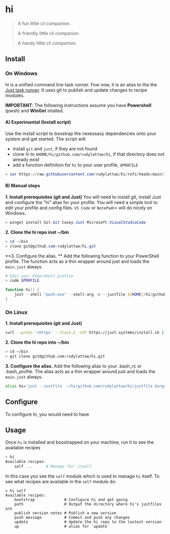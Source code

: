 # hi
> A fun little cli companion.
>
> A friendly little cli companion.
> 
> A handy little cli companion.

## Install
### On Windows
hi is a unified command line task runner. Fow now, it is an alias to the the [Just task runner](https://just.systems). It uses git to publish and update changes to recipe modules. 

**IMPORTANT**: The following instructions assume you have **Powershell** (pwsh) and **WinGet** intalled.

#### A) Experimental (Install script)
Use the install script to boostrap the nexessasy dependencies onto your system and get started. The script will:
- install `git` and `just`, if they are not found
- clone hi to `$HOME/hi/github.com/rudylattae/hi`, if that directory does not already exist
- add a function definition for `hi` to your user profile, `$PROFILE`
```powershell
> iwr https://raw.githubusercontent.com/rudylattae/hi/refs/heads/main/install.ps1 -useb | iex
```

#### B) Manual steps
**1. Install prerequisites (git and Just)**
You will need to install git, install Just and configure the "hi" alias for your profile. You will need a simple tool to edit your profile and config files.  `VS Code`  or `NotePad++` will do nicely on Windows.
```powershell
> winget install Git.Git Casey.Just Microsoft.VisualStudioCode
```

**2. Clone the hi repo inot ~/bin**
```powershell
> cd ~/bin
> clone git@github.com:rudylattae/hi.git
```

**3. Configure the alias. **
Add the following function to your PowerShell profile. The function acts as a thin wrapper around just and loads the `main.just` always.

```powershell
# Edit your PowerShell profile
> code $PROFILE
```

```powershell
function hi() {
    just --shell "pwsh.exe" --shell-arg -c --justfile ${HOME}/hi/github.com/rudylattae/hi/justfile $args
}
```

### On Linux
**1. Install prerequisites (git and Just)**
```bash
curl --proto '=https' --tlsv1.2 -sSf https://just.systems/install.sh | bash -s -- --to ~/bin
```


**2. Clone the hi repo into ~/bin**
```bash
> cd ~/bin
> git clone git@github.com:rudylattae/hi.git
```

**3. Configure the alias.**
Add the following alias to your .bash_rc or .bash_profile. The alias acts as a thin wrapper around just and loads the `main.just` always.

```bash
alias hi='just --justfile  ~/hi/github.com/rudylattae/hi/justfile $args'
```

## Configure
To configure hi, you would need to have 


## Usage
Once `hi` is installed and boostrapped on your machine, run it to see the available recipes
```powershell
> hi
Available recipes:
    self ...      # Manage "hi" itself
```

In this case you see the `self` module which is used to manage `hi` itself. To see what recipes are available in the `self` module do:
```powershel
> hi self
Available recipes:
    bootstrap             # Configure hi and get going
    path                  # Output the directory where hi's justfiles are
    publish version notes # Publish a new version
    push message          # Commit and push any changes
    update                # Update the hi repo to the lastest version
    up                    # alias for `update`
```
